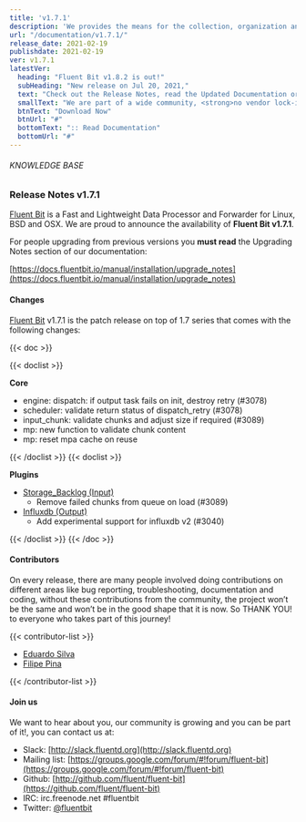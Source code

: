 ```yaml
---
title: 'v1.7.1'
description: 'We provides the means for the collection, organization and computerized retrieval of knowledgeand Lightweight Data Forwarder for Linux, BSD and OSX. We are proud to announce the availability of Fluent Bit v1.7.1.'
url: "/documentation/v1.7.1/"
release_date: 2021-02-19
publishdate: 2021-02-19
ver: v1.7.1
latestVer:
  heading: "Fluent Bit v1.8.2 is out!"
  subHeading: "New release on Jul 20, 2021,"
  text: "Check out the Release Notes, read the Updated Documentation or jump directly to the Downloads Section."
  smallText: "We are part of a wide community, <strong>no vendor lock-in.</strong>"
  btnText: "Download Now"
  btnUrl: "#"
  bottomText: ":: Read Documentation"
  bottomUrl: "#"
---
```


###### KNOWLEDGE BASE

### Release Notes v1.7.1

[Fluent Bit](https://fluentbit.io) is a Fast and Lightweight Data Processor and Forwarder for Linux, BSD and OSX. We are proud to announce the availability of **Fluent Bit v1.7.1**.

For people upgrading from previous versions you **must read** the Upgrading Notes section of our documentation:

[https://docs.fluentbit.io/manual/installation/upgrade_notes](https://docs.fluentbit.io/manual/installation/upgrade_notes)

#### Changes

[Fluent Bit](https://fluentbit.io) v1.7.1 is the patch release on top of 1.7 series that comes with the following changes:

{{< doc >}}

{{< doclist >}}

**Core**

* engine: dispatch: if output task fails on init, destroy retry (#3078)
* scheduler: validate return status of dispatch_retry (#3078)
* input_chunk: validate chunks and adjust size if required (#3089)
* mp: new function to validate chunk content
* mp: reset mpa cache on reuse

{{< /doclist >}}
{{< doclist >}}

**Plugins**

* [Storage_Backlog (Input)](https://docs.fluentbit.io/manual/pipeline/inputs/storage_backlog/)
  * Remove failed chunks from queue on load (#3089)
* [Influxdb (Output)](https://docs.fluentbit.io/manual/pipeline/outputs/influxdb/)
  * Add experimental support for influxdb v2 (#3040)

{{< /doclist >}}
{{< /doc >}}

#### Contributors

On every release, there are many people involved doing contributions on different areas like bug reporting, troubleshooting, documentation and coding, without these contributions from the community, the project won’t be the same and won’t be in the good shape that it is now. So THANK YOU! to everyone who takes part of this journey!

{{< contributor-list >}}

* [Eduardo Silva](https://github.com/edsiper)
* [Filipe Pina](https://github.com/fopina)

{{< /contributor-list >}}

#### Join us

We want to hear about you, our community is growing and you can be part of it!, you can contact us at:

* Slack: [http://slack.fluentd.org](http://slack.fluentd.org)
* Mailing list: [https://groups.google.com/forum/#!forum/fluent-bit](https://groups.google.com/forum/#!forum/fluent-bit)
* Github: [http://github.com/fluent/fluent-bit](https://github.com/fluent/fluent-bit)
* IRC: irc.freenode.net #fluentbit
* Twitter: [@fluentbit](https://twitter.com/fluentbit)